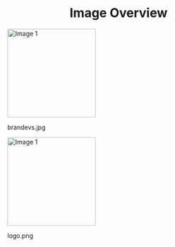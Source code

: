 <h1 style ="text-align: center;"> Image Overview </h1>
<div>
<div>
<img src="https://media.evkx.net/multimedia/models/citroën/brandevs_xst.jpg" alt="Image 1" style="width: 200px;">
<p>brandevs.jpg</p>
</div>
<div>
<img src="https://media.evkx.net/multimedia/models/citroën/logo_xst.png" alt="Image 1" style="width: 200px;">
<p>logo.png</p>
</div>
</div>
